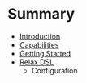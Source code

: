 # Summary

* [Introduction](README.md)
* [Capabilities](capabilities.md)
* [Getting Started](getting_started.md)
* [Relax DSL](relax_dsl.md)
   * Configuration

